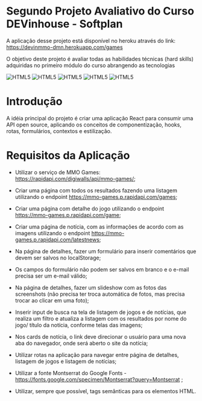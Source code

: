 # Segundo Projeto Avaliativo do Curso DEVinhouse - Softplan

A aplicação desse projeto está disponível no heroku através do link: https://devinmmo-dmn.herokuapp.com/games


O objetivo deste projeto é avaliar todas as habilidades técnicas (hard skills) adquiridas no primeiro módulo do curso abrangendo as tecnologias 

![HTML5](https://img.shields.io/badge/HTML5-E34F26?style=for-the-badge&logo=html5&logoColor=white)
![HTML5](https://img.shields.io/badge/CSS3-1572B6?style=for-the-badge&logo=css3&logoColor=white)
![HTML5](https://img.shields.io/badge/JavaScript-F7DF1E?style=for-the-badge&logo=javascript&logoColor=black)
![HTML5](https://img.shields.io/badge/Node.js-43853D?style=for-the-badge&logo=node.js&logoColor=white)
![HTML5](https://img.shields.io/badge/React-20232A?style=for-the-badge&logo=react&logoColor=61DAFB)


# Introdução

A idéia principal do projeto é criar uma aplicação React para consumir uma API open source, aplicando os conceitos de componentização, hooks, rotas, formulários, contextos e estilização.

# Requisitos da Aplicação

- Utilizar o serviço de MMO Games: https://rapidapi.com/digiwalls/api/mmo-games/;
- Criar uma página com todos os resultados fazendo uma listagem utilizando o endpoint https://mmo-games.p.rapidapi.com/games;
- Criar uma página com detalhe do jogo utilizando o endpoint https://mmo-games.p.rapidapi.com/game;
- Criar uma página de notícia, com as informações de acordo com as imagens utilizando o endpoint https://mmo-games.p.rapidapi.com/latestnews;

- Na página de detalhes, fazer um formulário para inserir comentários que devem ser salvos no localStorage;
- Os campos do formulário não podem ser salvos em branco e o e-mail precisa ser um e-mail válido;
- Na página de detalhes, fazer um slideshow com as fotos das screenshots (não precisa ter troca automática de fotos, mas precisa trocar ao clicar em uma foto);
- Inserir input de busca na tela de listagem de jogos e de notícias, que realiza um filtro e atualiza a listagem com os resultados por nome do jogo/ título da notícia, conforme telas das imagens;
- Nos cards de notícia, o link deve direcionar o usuário para uma nova aba do navegador, onde será aberto o site da notícia;
- Utilizar rotas na aplicação para navegar entre página de detalhes, listagem de jogos e listagem de notícias;
- Utilizar a fonte Montserrat do Google Fonts - https://fonts.google.com/specimen/Montserrat?query=Montserrat ;
- Utilizar, sempre que possível, tags semânticas para os elementos HTML.